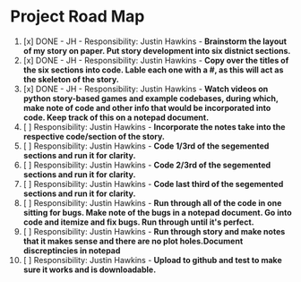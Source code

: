 <h1> Project Road Map </h1>

1. [x] DONE - JH -  Responsibility: Justin Hawkins  - **Brainstorm the layout of my story on paper. Put story development into six distnict sections.**
1. [x] DONE - JH -  Responsibility: Justin Hawkins  - **Copy over the titles of the six sections into code. Lable each one with a #, as this will act as the skeleton of the story.**
1. [x] DONE - JH -  Responsibility: Justin Hawkins  - **Watch videos on python story-based games and example codebases, during which, make note of code and other info that would be incorporated into code. Keep track of this on a notepad document.**
1. [ ] Responsibility: Justin Hawkins  - **Incorporate the notes take into the respective code/section of the story.**
1. [ ] Responsibility: Justin Hawkins  - **Code 1/3rd of the segemented sections and run it for clarity.**
1. [ ] Responsibility: Justin Hawkins  - **Code 2/3rd of the segemented sections and run it for clarity.**
1. [ ] Responsibility: Justin Hawkins  - **Code last third of the segemented sections and run it for clarity.**
1. [ ] Responsibility: Justin Hawkins  - **Run through all of the code in one sitting for bugs. Make note of the bugs in a notepad document. Go into code and itemize and fix bugs. Run through until it's perfect.**
1. [ ] Responsibility: Justin Hawkins  - **Run through story and make notes that it makes sense and there are no plot holes.Document discreptincies in notepad**
1. [ ] Responsibility: Justin Hawkins  - **Upload to github and test to make sure it works and is downloadable.**


   
